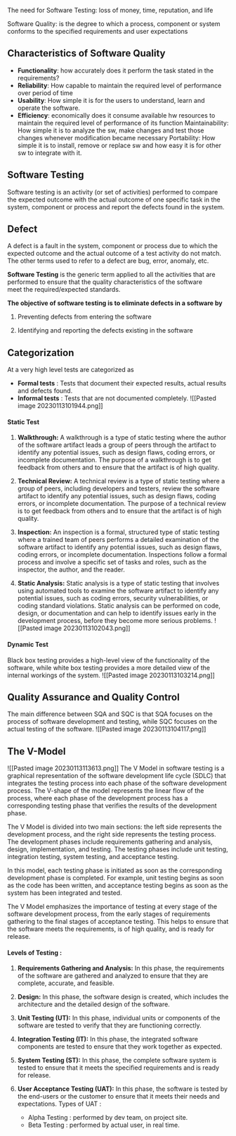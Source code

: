
The need for Software Testing: loss of money, time, reputation, and life

Software Quality: is the degree to which a process, component or system conforms to the specified requirements and user expectations

## Characteristics of Software Quality

- **Functionality**: how accurately does it perform the task stated in the requirements?
- **Reliability**: How capable to maintain the required level of performance over period of time
- **Usability**: How simple it is for the users to understand, learn and operate the software.
- **Efficiency**: economically does it consume available hw resources to maintain the required level of performance of its function
Maintainability:  How simple it is to analyze the sw, make changes and test those changes whenever modification became necessary
Portability: How simple it is to install, remove or replace sw and how easy it is for other sw to integrate with it.


## Software Testing

Software testing is an activity (or set of activities) performed to compare the expected outcome with the actual outcome of one specific task in the system, component or process and report the defects found in the system.

## Defect

A defect is a fault in the system, component or process due to which the expected outcome and the actual outcome of a test activity do not match.  
The other terms used to refer to a defect are bug, error, anomaly, etc.

**Software Testing** is the generic term applied to all the activities that are performed to ensure that the quality characteristics of the software meet the required/expected standards. 

**The objective of software testing is to eliminate defects in a software by**

1.  Preventing defects from entering the software
    
2.  Identifying and reporting the defects existing in the software

## Categorization

At a very high level tests are categorized as

-   **Formal tests** : Tests that document their expected results, actual results and defects found.
-   **Informal tests** : Tests that are not documented completely.
![[Pasted image 20230113101944.png]]

#### Static Test

1.  **Walkthrough:** A walkthrough is a type of static testing where the author of the software artifact leads a group of peers through the artifact to identify any potential issues, such as design flaws, coding errors, or incomplete documentation. The purpose of a walkthrough is to get feedback from others and to ensure that the artifact is of high quality.
    
2.  **Technical Review:** A technical review is a type of static testing where a group of peers, including developers and testers, review the software artifact to identify any potential issues, such as design flaws, coding errors, or incomplete documentation. The purpose of a technical review is to get feedback from others and to ensure that the artifact is of high quality.
    
3.  **Inspection:** An inspection is a formal, structured type of static testing where a trained team of peers performs a detailed examination of the software artifact to identify any potential issues, such as design flaws, coding errors, or incomplete documentation. Inspections follow a formal process and involve a specific set of tasks and roles, such as the inspector, the author, and the reader.
    
4.  **Static Analysis:** Static analysis is a type of static testing that involves using automated tools to examine the software artifact to identify any potential issues, such as coding errors, security vulnerabilities, or coding standard violations. Static analysis can be performed on code, design, or documentation and can help to identify issues early in the development process, before they become more serious problems.
![[Pasted image 20230113102043.png]]

#### Dynamic Test
Black box testing provides a high-level view of the functionality of the software, while white box testing provides a more detailed view of the internal workings of the system.
![[Pasted image 20230113103214.png]]

## Quality Assurance and Quality Control

The main difference between SQA and SQC is that SQA focuses on the process of software development and testing, while SQC focuses on the actual testing of the software.
![[Pasted image 20230113104117.png]]

## The V-Model

![[Pasted image 20230113113613.png]]
The V Model in software testing is a graphical representation of the software development life cycle (SDLC) that integrates the testing process into each phase of the software development process. The V-shape of the model represents the linear flow of the process, where each phase of the development process has a corresponding testing phase that verifies the results of the development phase.

The V Model is divided into two main sections: the left side represents the development process, and the right side represents the testing process. The development phases include requirements gathering and analysis, design, implementation, and testing. The testing phases include unit testing, integration testing, system testing, and acceptance testing.

In this model, each testing phase is initiated as soon as the corresponding development phase is completed. For example, unit testing begins as soon as the code has been written, and acceptance testing begins as soon as the system has been integrated and tested.

The V Model emphasizes the importance of testing at every stage of the software development process, from the early stages of requirements gathering to the final stages of acceptance testing. This helps to ensure that the software meets the requirements, is of high quality, and is ready for release.

#### Levels of Testing :

1.  **Requirements Gathering and Analysis:** In this phase, the requirements of the software are gathered and analyzed to ensure that they are complete, accurate, and feasible.
    
2.  **Design:** In this phase, the software design is created, which includes the architecture and the detailed design of the software.
    
3.  **Unit Testing (UT):** In this phase, individual units or components of the software are tested to verify that they are functioning correctly.
    
4.  **Integration Testing (IT):** In this phase, the integrated software components are tested to ensure that they work together as expected.
    
5.  **System Testing (ST):** In this phase, the complete software system is tested to ensure that it meets the specified requirements and is ready for release.
    
6. **User Acceptance Testing (UAT):** In this phase, the software is tested by the end-users or the customer to ensure that it meets their needs and expectations.
	Types of UAT :
	- Alpha Testing : performed by dev team, on project site.
	- Beta Testing : performed by actual user, in real time.
